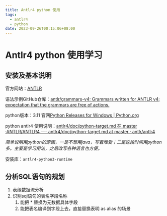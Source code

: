 ```yaml
---
title: Antlr4 python 使用
tags:
  - antlr4
  - python
date: 2023-09-26T00:15:06+08:00
---
```

# Antlr4 python 使用学习
## 安装及基本说明
官方网站：[ANTLR](https://www.antlr.org/index.html)

语法示例GitHub仓库：[antlr/grammars-v4: Grammars written for ANTLR v4; expectation that the grammars are free of actions.](https://github.com/antlr/grammars-v4)

python版本：3.11 官网[Python Releases for Windows | Python.org](https://www.python.org/downloads/windows/)

python antlr4 使用说明：[antlr4/doc/python-target.md 在 master ·ANTLR/ANTLR4 --- antlr4/doc/python-target.md at master · antlr/antlr4](https://github.com/antlr/antlr4/blob/master/doc/python-target.md)

*简单说明用python的原因，一是不想用java，写着难受；二是这段时间用python多。主要是学习用法，之后改写各种语言也方便。*

安装库：`antlr4-python3-runtime`

## 分析SQL语句的规划
1. 表级数据流分析
2. 识别sql语句的表名字段名称
	1. 能把 * 替换为元数据具体字段
	2. 能把表名编译到字段上去，直接替换表明 as alias 的场景
